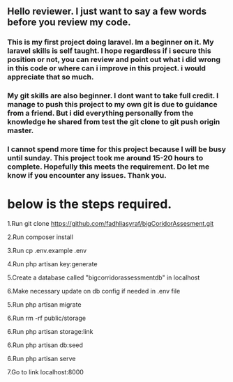 ## Hello reviewer. I just want to say a few words before you review my code. 

### This is my first project doing laravel. Im a beginner on it. My laravel skills is self taught. I hope regardless if i secure this position or not, you can review and point out what i did wrong in this code or where can i improve in this project. i would appreciate that so much. 

### My git skills are also beginner. I dont want to take full credit. I manage to push this project to my own git is due to guidance from a friend. But i did everything personally from the knowledge he shared from test the git clone to git push origin master. 

### I cannot spend more time for this project because I will be busy until sunday. This project took me around 15-20 hours to complete. Hopefully this meets the requirement. Do let me know if you encounter any issues. Thank you.



# below is the steps required.


1.Run git clone https://github.com/fadhliasyraf/bigCoridorAssesment.git

2.Run composer install

3.Run cp .env.example .env

4.Run php artisan key:generate

5.Create a database called "bigcorridorassessmentdb" in localhost

6.Make necessary update on db config if needed in .env file

5.Run php artisan migrate

6.Run rm -rf public/storage

6.Run php artisan storage:link

6.Run php artisan db:seed

6.Run php artisan serve

7.Go to link localhost:8000